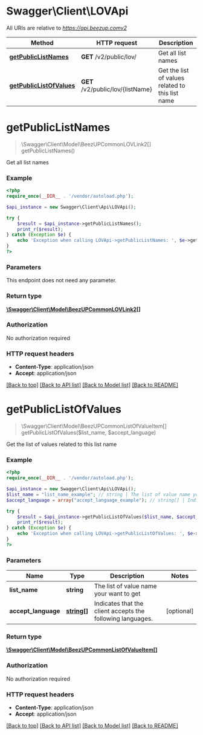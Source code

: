 # Swagger\Client\LOVApi

All URIs are relative to *https://api.beezup.comv2*

Method | HTTP request | Description
------------- | ------------- | -------------
[**getPublicListNames**](LOVApi.md#getPublicListNames) | **GET** /v2/public/lov/ | Get all list names
[**getPublicListOfValues**](LOVApi.md#getPublicListOfValues) | **GET** /v2/public/lov/{listName} | Get the list of values related to this list name


# **getPublicListNames**
> \Swagger\Client\Model\BeezUPCommonLOVLink2[] getPublicListNames()

Get all list names

### Example
```php
<?php
require_once(__DIR__ . '/vendor/autoload.php');

$api_instance = new Swagger\Client\Api\LOVApi();

try {
    $result = $api_instance->getPublicListNames();
    print_r($result);
} catch (Exception $e) {
    echo 'Exception when calling LOVApi->getPublicListNames: ', $e->getMessage(), PHP_EOL;
}
?>
```

### Parameters
This endpoint does not need any parameter.

### Return type

[**\Swagger\Client\Model\BeezUPCommonLOVLink2[]**](../Model/BeezUPCommonLOVLink2.md)

### Authorization

No authorization required

### HTTP request headers

 - **Content-Type**: application/json
 - **Accept**: application/json

[[Back to top]](#) [[Back to API list]](../../README.md#documentation-for-api-endpoints) [[Back to Model list]](../../README.md#documentation-for-models) [[Back to README]](../../README.md)

# **getPublicListOfValues**
> \Swagger\Client\Model\BeezUPCommonListOfValueItem[] getPublicListOfValues($list_name, $accept_language)

Get the list of values related to this list name

### Example
```php
<?php
require_once(__DIR__ . '/vendor/autoload.php');

$api_instance = new Swagger\Client\Api\LOVApi();
$list_name = "list_name_example"; // string | The list of value name your want to get
$accept_language = array("accept_language_example"); // string[] | Indicates that the client accepts the following languages.

try {
    $result = $api_instance->getPublicListOfValues($list_name, $accept_language);
    print_r($result);
} catch (Exception $e) {
    echo 'Exception when calling LOVApi->getPublicListOfValues: ', $e->getMessage(), PHP_EOL;
}
?>
```

### Parameters

Name | Type | Description  | Notes
------------- | ------------- | ------------- | -------------
 **list_name** | **string**| The list of value name your want to get |
 **accept_language** | [**string[]**](../Model/string.md)| Indicates that the client accepts the following languages. | [optional]

### Return type

[**\Swagger\Client\Model\BeezUPCommonListOfValueItem[]**](../Model/BeezUPCommonListOfValueItem.md)

### Authorization

No authorization required

### HTTP request headers

 - **Content-Type**: application/json
 - **Accept**: application/json

[[Back to top]](#) [[Back to API list]](../../README.md#documentation-for-api-endpoints) [[Back to Model list]](../../README.md#documentation-for-models) [[Back to README]](../../README.md)

